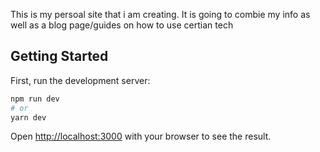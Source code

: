 This is my persoal site that i am creating. It is going to combie my info as well as a blog page/guides on how to use certian tech
## Getting Started

First, run the development server:

```bash
npm run dev
# or
yarn dev
```

Open [http://localhost:3000](http://localhost:3000) with your browser to see the result.

